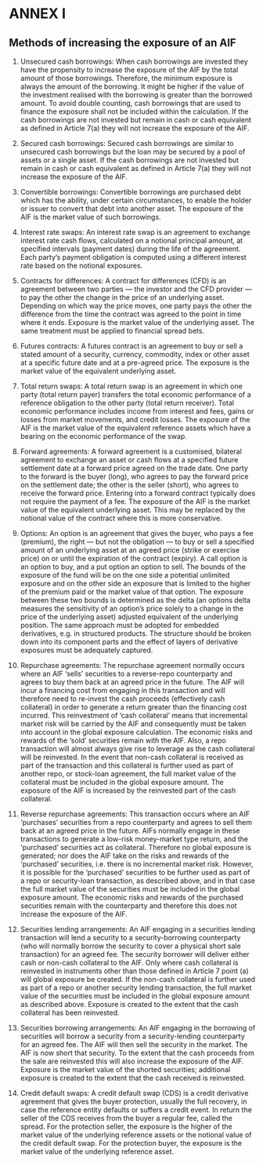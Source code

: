 # ANNEX I

## Methods of increasing the exposure of an AIF

1. Unsecured cash borrowings: When cash borrowings are invested they have the propensity to increase the exposure of the AIF by the total amount of those borrowings. Therefore, the minimum exposure is always the amount of the borrowing. It might be higher if the value of the investment realised with the borrowing is greater than the borrowed amount. To avoid double counting, cash borrowings that are used to finance the exposure shall not be included within the calculation. If the cash borrowings are not invested but remain in cash or cash equivalent as defined in Article 7(a) they will not increase the exposure of the AIF.

2. Secured cash borrowings: Secured cash borrowings are similar to unsecured cash borrowings but the loan may be secured by a pool of assets or a single asset. If the cash borrowings are not invested but remain in cash or cash equivalent as defined in Article 7(a) they will not increase the exposure of the AIF.

3. Convertible borrowings: Convertible borrowings are purchased debt which has the ability, under certain circumstances, to enable the holder or issuer to convert that debt into another asset. The exposure of the AIF is the market value of such borrowings.

4. Interest rate swaps: An interest rate swap is an agreement to exchange interest rate cash flows, calculated on a notional principal amount, at specified intervals (payment dates) during the life of the agreement. Each party’s payment obligation is computed using a different interest rate based on the notional exposures.

5. Contracts for differences: A contract for differences (CFD) is an agreement between two parties — the investor and the CFD provider — to pay the other the change in the price of an underlying asset. Depending on which way the price moves, one party pays the other the difference from the time the contract was agreed to the point in time where it ends. Exposure is the market value of the underlying asset. The same treatment must be applied to financial spread bets.

6. Futures contracts: A futures contract is an agreement to buy or sell a stated amount of a security, currency, commodity, index or other asset at a specific future date and at a pre-agreed price. The exposure is the market value of the equivalent underlying asset.

7. Total return swaps: A total return swap is an agreement in which one party (total return payer) transfers the total economic performance of a reference obligation to the other party (total return receiver). Total economic performance includes income from interest and fees, gains or losses from market movements, and credit losses. The exposure of the AIF is the market value of the equivalent reference assets which have a bearing on the economic performance of the swap.

8. Forward agreements: A forward agreement is a customised, bilateral agreement to exchange an asset or cash flows at a specified future settlement date at a forward price agreed on the trade date. One party to the forward is the buyer (long), who agrees to pay the forward price on the settlement date; the other is the seller (short), who agrees to receive the forward price. Entering into a forward contract typically does not require the payment of a fee. The exposure of the AIF is the market value of the equivalent underlying asset. This may be replaced by the notional value of the contract where this is more conservative.

9. Options: An option is an agreement that gives the buyer, who pays a fee (premium), the right — but not the obligation — to buy or sell a specified amount of an underlying asset at an agreed price (strike or exercise price) on or until the expiration of the contract (expiry). A call option is an option to buy, and a put option an option to sell. The bounds of the exposure of the fund will be on the one side a potential unlimited exposure and on the other side an exposure that is limited to the higher of the premium paid or the market value of that option. The exposure between these two bounds is determined as the delta (an options delta measures the sensitivity of an option’s price solely to a change in the price of the underlying asset) adjusted equivalent of the underlying position. The same approach must be adopted for embedded derivatives, e.g. in structured products. The structure should be broken down into its component parts and the effect of layers of derivative exposures must be adequately captured.

10. Repurchase agreements: The repurchase agreement normally occurs where an AIF ‘sells’ securities to a reverse-repo counterparty and agrees to buy them back at an agreed price in the future. The AIF will incur a financing cost from engaging in this transaction and will therefore need to re-invest the cash proceeds (effectively cash collateral) in order to generate a return greater than the financing cost incurred. This reinvestment of ‘cash collateral’ means that incremental market risk will be carried by the AIF and consequently must be taken into account in the global exposure calculation. The economic risks and rewards of the ‘sold’ securities remain with the AIF. Also, a repo transaction will almost always give rise to leverage as the cash collateral will be reinvested. In the event that non-cash collateral is received as part of the transaction and this collateral is further used as part of another repo, or stock-loan agreement, the full market value of the collateral must be included in the global exposure amount. The exposure of the AIF is increased by the reinvested part of the cash collateral.

11. Reverse repurchase agreements: This transaction occurs where an AIF ‘purchases’ securities from a repo counterparty and agrees to sell them back at an agreed price in the future. AIFs normally engage in these transactions to generate a low-risk money-market type return, and the ‘purchased’ securities act as collateral. Therefore no global exposure is generated; nor does the AIF take on the risks and rewards of the ‘purchased’ securities, i.e. there is no incremental market risk. However, it is possible for the ‘purchased’ securities to be further used as part of a repo or security-loan transaction, as described above, and in that case the full market value of the securities must be included in the global exposure amount. The economic risks and rewards of the purchased securities remain with the counterparty and therefore this does not increase the exposure of the AIF.

12. Securities lending arrangements: An AIF engaging in a securities lending transaction will lend a security to a security-borrowing counterparty (who will normally borrow the security to cover a physical short sale transaction) for an agreed fee. The security borrower will deliver either cash or non-cash collateral to the AIF. Only where cash collateral is reinvested in instruments other than those defined in Article 7 point (a) will global exposure be created. If the non-cash collateral is further used as part of a repo or another security lending transaction, the full market value of the securities must be included in the global exposure amount as described above. Exposure is created to the extent that the cash collateral has been reinvested.

13. Securities borrowing arrangements: An AIF engaging in the borrowing of securities will borrow a security from a security-lending counterparty for an agreed fee. The AIF will then sell the security in the market. The AIF is now short that security. To the extent that the cash proceeds from the sale are reinvested this will also increase the exposure of the AIF. Exposure is the market value of the shorted securities; additional exposure is created to the extent that the cash received is reinvested.

14. Credit default swaps: A credit default swap (CDS) is a credit derivative agreement that gives the buyer protection, usually the full recovery, in case the reference entity defaults or suffers a credit event. In return the seller of the CDS receives from the buyer a regular fee, called the spread. For the protection seller, the exposure is the higher of the market value of the underlying reference assets or the notional value of the credit default swap. For the protection buyer, the exposure is the market value of the underlying reference asset.

